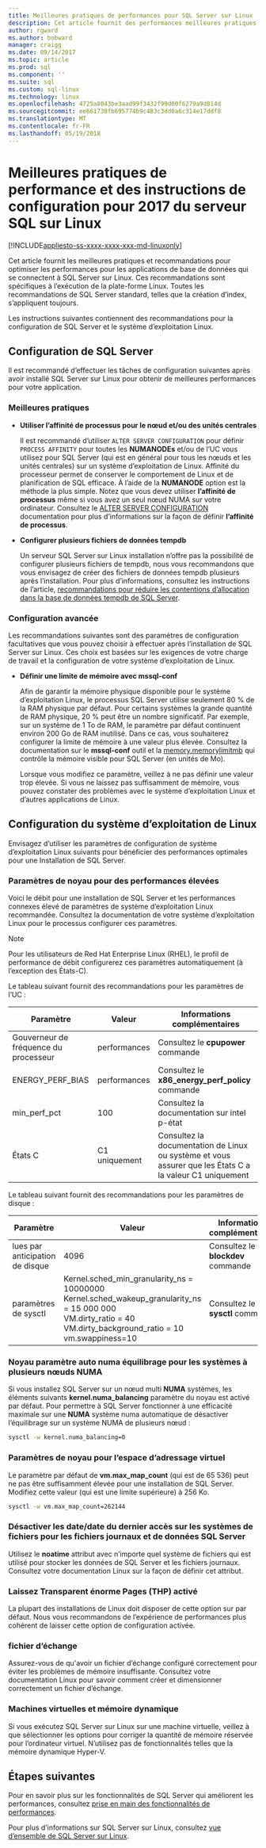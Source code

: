 ```yaml
---
title: Meilleures pratiques de performances pour SQL Server sur Linux | Documents Microsoft
description: Cet article fournit des performances meilleures pratiques et des instructions pour l’exécution de SQL Server 2017 sur Linux.
author: rgward
ms.author: bobward
manager: craigg
ms.date: 09/14/2017
ms.topic: article
ms.prod: sql
ms.component: ''
ms.suite: sql
ms.custom: sql-linux
ms.technology: linux
ms.openlocfilehash: 4725a8043be3aad99f3432f99d00f6279a9d814d
ms.sourcegitcommit: ee661730fb695774b9c483c3dd0a6c314e17ddf8
ms.translationtype: MT
ms.contentlocale: fr-FR
ms.lasthandoff: 05/19/2018
---
```

# <a name="performance-best-practices-and-configuration-guidelines-for-sql-server-2017-on-linux"></a>Meilleures pratiques de performance et des instructions de configuration pour 2017 du serveur SQL sur Linux

[!INCLUDE[appliesto-ss-xxxx-xxxx-xxx-md-linuxonly](../includes/appliesto-ss-xxxx-xxxx-xxx-md-linuxonly.md)]

Cet article fournit les meilleures pratiques et recommandations pour optimiser les performances pour les applications de base de données qui se connectent à SQL Server sur Linux. Ces recommandations sont spécifiques à l’exécution de la plate-forme Linux. Toutes les recommandations de SQL Server standard, telles que la création d’index, s’appliquent toujours.

Les instructions suivantes contiennent des recommandations pour la configuration de SQL Server et le système d’exploitation Linux.

## <a name="sql-server-configuration"></a>Configuration de SQL Server

Il est recommandé d’effectuer les tâches de configuration suivantes après avoir installé SQL Server sur Linux pour obtenir de meilleures performances pour votre application.

### <a name="best-practices"></a>Meilleures pratiques

- **Utiliser l’affinité de processus pour le nœud et/ou des unités centrales**

   Il est recommandé d’utiliser `ALTER SERVER CONFIGURATION` pour définir `PROCESS AFFINITY` pour toutes les **NUMANODEs** et/ou de l’UC vous utilisez pour SQL Server (qui est en général pour tous les nœuds et les unités centrales) sur un système d’exploitation de Linux. Affinité du processeur permet de conserver le comportement de Linux et de planification de SQL efficace. À l’aide de la **NUMANODE** option est la méthode la plus simple. Notez que vous devez utiliser **l’affinité de processus** même si vous avez un seul nœud NUMA sur votre ordinateur.  Consultez le [ALTER SERVER CONFIGURATION](../t-sql/statements/alter-server-configuration-transact-sql.md) documentation pour plus d’informations sur la façon de définir **l’affinité de processus**.

- **Configurer plusieurs fichiers de données tempdb**

   Un serveur SQL Server sur Linux installation n’offre pas la possibilité de configurer plusieurs fichiers de tempdb, nous vous recommandons que vous envisagez de créer des fichiers de données tempdb plusieurs après l’installation. Pour plus d’informations, consultez les instructions de l’article, [recommandations pour réduire les contentions d’allocation dans la base de données tempdb de SQL Server](https://support.microsoft.com/en-us/help/2154845/recommendations-to-reduce-allocation-contention-in-sql-server-tempdb-d).

### <a name="advanced-configuration"></a>Configuration avancée

Les recommandations suivantes sont des paramètres de configuration facultatives que vous pouvez choisir à effectuer après l’installation de SQL Server sur Linux. Ces choix est basées sur les exigences de votre charge de travail et la configuration de votre système d’exploitation de Linux.

- **Définir une limite de mémoire avec mssql-conf**

   Afin de garantir la mémoire physique disponible pour le système d’exploitation Linux, le processus SQL Server utilise seulement 80 % de la RAM physique par défaut. Pour certains systèmes la grande quantité de RAM physique, 20 % peut être un nombre significatif. Par exemple, sur un système de 1 To de RAM, le paramètre par défaut continuent environ 200 Go de RAM inutilisé. Dans ce cas, vous souhaiterez configurer la limite de mémoire à une valeur plus élevée. Consultez la documentation sur le **mssql-conf** outil et la [memory.memorylimitmb](sql-server-linux-configure-mssql-conf.md#memorylimit) qui contrôle la mémoire visible pour SQL Server (en unités de Mo).

   Lorsque vous modifiez ce paramètre, veillez à ne pas définir une valeur trop élevée. Si vous ne laissez pas suffisamment de mémoire, vous pouvez constater des problèmes avec le système d’exploitation Linux et d’autres applications de Linux.

## <a name="linux-os-configuration"></a>Configuration du système d’exploitation de Linux

Envisagez d’utiliser les paramètres de configuration de système d’exploitation Linux suivants pour bénéficier des performances optimales pour une Installation de SQL Server.

### <a name="kernel-settings-for-high-performance"></a>Paramètres de noyau pour des performances élevées
Voici le débit pour une installation de SQL Server et les performances connexes élevé de paramètres de système d’exploitation Linux recommandée. Consultez la documentation de votre système d’exploitation Linux pour le processus configurer ces paramètres.



> [!Note]
> Pour les utilisateurs de Red Hat Enterprise Linux (RHEL), le profil de performance de débit configurerez ces paramètres automatiquement (à l’exception des États-C).

Le tableau suivant fournit des recommandations pour les paramètres de l’UC :

| Paramètre | Valeur | Informations complémentaires |
|---|---|---|
| Gouverneur de fréquence du processeur | performances | Consultez le **cpupower** commande |
| ENERGY_PERF_BIAS | performances | Consultez le **x86_energy_perf_policy** commande |
| min_perf_pct | 100 | Consultez la documentation sur intel p-état |
| États C | C1 uniquement | Consultez la documentation de Linux ou système et vous assurer que les États C a la valeur C1 uniquement |

Le tableau suivant fournit des recommandations pour les paramètres de disque :

| Paramètre | Valeur | Informations complémentaires |
|---|---|---|
| lues par anticipation de disque | 4096 | Consultez le **blockdev** commande |
| paramètres de sysctl | Kernel.sched_min_granularity_ns = 10000000<br/>Kernel.sched_wakeup_granularity_ns = 15 000 000<br/>VM.dirty_ratio = 40<br/>VM.dirty_background_ratio = 10<br/>vm.swappiness=10 | Consultez le **sysctl** commande |

### <a name="kernel-setting-auto-numa-balancing-for-multi-node-numa-systems"></a>Noyau paramètre auto numa équilibrage pour les systèmes à plusieurs nœuds NUMA

Si vous installez SQL Server sur un nœud multi **NUMA** systèmes, les éléments suivants **kernel.numa_balancing** paramètre du noyau est activé par défaut. Pour permettre à SQL Server fonctionner à une efficacité maximale sur une **NUMA** système numa automatique de désactiver l’équilibrage sur un système NUMA de plusieurs nœud :

```bash
sysctl -w kernel.numa_balancing=0
```

### <a name="kernel-settings-for-virtual-address-space"></a>Paramètres de noyau pour l’espace d’adressage virtuel

Le paramètre par défaut de **vm.max_map_count** (qui est de 65 536) peut ne pas être suffisamment élevée pour une installation de SQL Server. Modifiez cette valeur (qui est une limite supérieure) à 256 Ko.

```bash
sysctl -w vm.max_map_count=262144
```

### <a name="disable-last-accessed-datetime-on-file-systems-for-sql-server-data-and-log-files"></a>Désactiver les date/date du dernier accès sur les systèmes de fichiers pour les fichiers journaux et de données SQL Server

Utilisez le **noatime** attribut avec n’importe quel système de fichiers qui est utilisé pour stocker les données de SQL Server et les fichiers journaux. Consultez votre documentation Linux sur la façon de définir cet attribut.

### <a name="leave-transparent-huge-pages-thp-enabled"></a>Laissez Transparent énorme Pages (THP) activé

La plupart des installations de Linux doit disposer de cette option sur par défaut. Nous vous recommandons de l’expérience de performances plus cohérent de laisser cette option de configuration activée.

### <a name="swapfile"></a>fichier d’échange

Assurez-vous de qu'avoir un fichier d’échange configuré correctement pour éviter les problèmes de mémoire insuffisante. Consultez votre documentation Linux pour savoir comment créer et dimensionner correctement un fichier d’échange.

### <a name="virtual-machines-and-dynamic-memory"></a>Machines virtuelles et mémoire dynamique

Si vous exécutez SQL Server sur Linux sur une machine virtuelle, veillez à que sélectionner les options pour corriger la quantité de mémoire réservée pour l’ordinateur virtuel. N’utilisez pas de fonctionnalités telles que la mémoire dynamique Hyper-V.

## <a name="next-steps"></a>Étapes suivantes

Pour en savoir plus sur les fonctionnalités de SQL Server qui améliorent les performances, consultez [prise en main des fonctionnalités de performances](sql-server-linux-performance-get-started.md).

Pour plus d’informations sur SQL Server sur Linux, consultez [vue d’ensemble de SQL Server sur Linux](sql-server-linux-overview.md).
